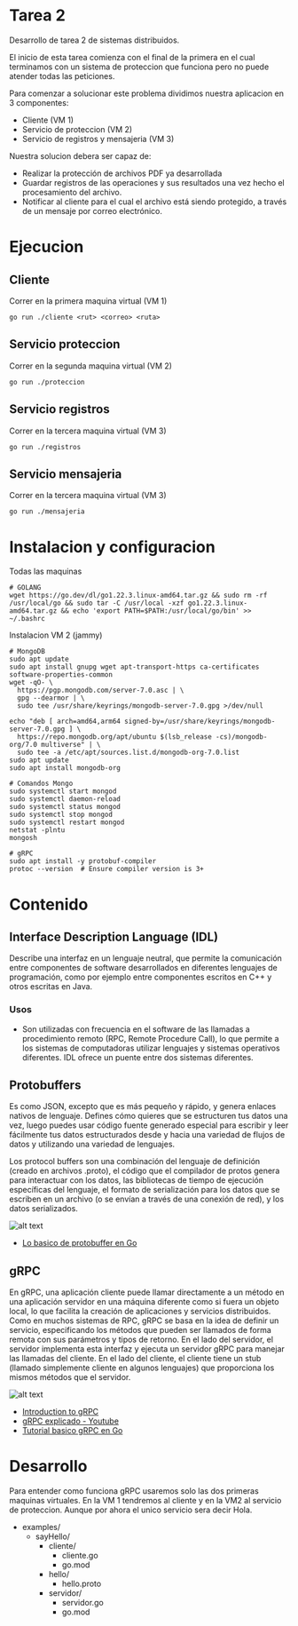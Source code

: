 # Tarea 2
Desarrollo de tarea 2 de sistemas distribuidos.

El inicio de esta tarea comienza con el final de la primera en el cual terminamos con un sistema de proteccion que funciona pero no puede atender todas las peticiones.

Para comenzar a solucionar este problema dividimos nuestra aplicacion en 3 componentes:

* Cliente (VM 1)
* Servicio de proteccion (VM 2)
* Servicio de registros y mensajeria (VM 3)

Nuestra solucion debera ser capaz de:
 
* Realizar la protección de archivos PDF ya desarrollada
* Guardar  registros  de  las  operaciones  y  sus  resultados  una  vez  hecho  el  procesamiento del archivo. 
* Notificar al cliente para el cual el archivo está siendo protegido, a través de un mensaje por correo electrónico.


# Ejecucion

## Cliente

Correr en la primera maquina virtual (VM 1)

```shell
go run ./cliente <rut> <correo> <ruta>
```

## Servicio proteccion

Correr en la segunda maquina virtual (VM 2)
```shell
go run ./proteccion
```

## Servicio registros
Correr en la tercera maquina virtual (VM 3)


```shell
go run ./registros
```

## Servicio mensajeria
Correr en la tercera maquina virtual (VM 3)

```shell
go run ./mensajeria
```


# Instalacion y configuracion

Todas las maquinas
```shell
# GOLANG
wget https://go.dev/dl/go1.22.3.linux-amd64.tar.gz && sudo rm -rf /usr/local/go && sudo tar -C /usr/local -xzf go1.22.3.linux-amd64.tar.gz && echo 'export PATH=$PATH:/usr/local/go/bin' >> ~/.bashrc
```

Instalacion VM 2 (jammy)
```shell
# MongoDB
sudo apt update
sudo apt install gnupg wget apt-transport-https ca-certificates software-properties-common
wget -qO- \
  https://pgp.mongodb.com/server-7.0.asc | \
  gpg --dearmor | \
  sudo tee /usr/share/keyrings/mongodb-server-7.0.gpg >/dev/null

echo "deb [ arch=amd64,arm64 signed-by=/usr/share/keyrings/mongodb-server-7.0.gpg ] \
  https://repo.mongodb.org/apt/ubuntu $(lsb_release -cs)/mongodb-org/7.0 multiverse" | \
  sudo tee -a /etc/apt/sources.list.d/mongodb-org-7.0.list
sudo apt update
sudo apt install mongodb-org

# Comandos Mongo
sudo systemctl start mongod
sudo systemctl daemon-reload
sudo systemctl status mongod
sudo systemctl stop mongod
sudo systemctl restart mongod
netstat -plntu
mongosh

# gRPC
sudo apt install -y protobuf-compiler
protoc --version  # Ensure compiler version is 3+
```


# Contenido

## Interface Description Language (IDL)

Describe una interfaz en un lenguaje neutral, que permite la comunicación entre componentes de software desarrollados en diferentes lenguajes de programación, como por ejemplo entre componentes escritos en C++ y otros escritas en Java.

### Usos

* Son utilizadas con frecuencia en el software de las llamadas a procedimiento remoto (RPC, Remote Procedure Call), lo que permite a los sistemas de computadoras utilizar lenguajes y sistemas operativos diferentes. IDL ofrece un puente entre dos sistemas diferentes.

## Protobuffers

Es como JSON, excepto que es más pequeño y rápido, y genera enlaces nativos de lenguaje. Defines cómo quieres que se estructuren tus datos una vez, luego puedes usar código fuente generado especial para escribir y leer fácilmente tus datos estructurados desde y hacia una variedad de flujos de datos y utilizando una variedad de lenguajes.

Los protocol buffers son una combinación del lenguaje de definición (creado en archivos .proto), el código que el compilador de protos genera para interactuar con los datos, las bibliotecas de tiempo de ejecución específicas del lenguaje, el formato de serialización para los datos que se escriben en un archivo (o se envían a través de una conexión de red), y los datos serializados.

![alt text](https://protobuf.dev/images/protocol-buffers-concepts.png)


* [Lo basico de protobuffer en Go](https://protobuf.dev/getting-started/gotutorial/)

## gRPC

En gRPC, una aplicación cliente puede llamar directamente a un método en una aplicación servidor en una máquina diferente como si fuera un objeto local, lo que facilita la creación de aplicaciones y servicios distribuidos. Como en muchos sistemas de RPC, gRPC se basa en la idea de definir un servicio, especificando los métodos que pueden ser llamados de forma remota con sus parámetros y tipos de retorno. En el lado del servidor, el servidor implementa esta interfaz y ejecuta un servidor gRPC para manejar las llamadas del cliente. En el lado del cliente, el cliente tiene un stub (llamado simplemente cliente en algunos lenguajes) que proporciona los mismos métodos que el servidor.

![alt text](https://grpc.io/img/landing-2.svg)

* [Introduction to gRPC](https://grpc.io/docs/what-is-grpc/introduction/)
* [gRPC explicado - Youtube](https://www.youtube.com/watch?v=NHw2cjcMN9g&t=60s)
* [Tutorial basico gRPC en Go](https://grpc.io/docs/languages/go/basics/)


# Desarrollo

Para entender como funciona gRPC usaremos solo las dos primeras maquinas virtuales. En la VM 1 tendremos al cliente y en la VM2 al servicio de proteccion. Aunque por ahora el unico servicio sera decir Hola. 

- examples/
  - sayHello/
    - cliente/
      - cliente.go
      - go.mod
    - hello/
      - hello.proto
    - servidor/
      - servidor.go
      - go.mod

